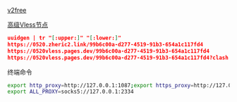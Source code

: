 [v2free](https://w1.v2ai.top/)

[高级Vless节点](https://v2rayssr.com/worker-vless.html)

```JSON
uuidgen | tr "[:upper:]" "[:lower:]"
https://0520.zheric2.link/99b6c00a-d277-4519-91b3-654a1c117fd4
https://0520vless.pages.dev/99b6c00a-d277-4519-91b3-654a1c117fd4
https://0520vless.pages.dev/99b6c00a-d277-4519-91b3-654a1c117fd4?clash
```

终端命令

```Bash
export http_proxy=http://127.0.0.1:1087;export https_proxy=http://127.0.0.1:1087;export ALL_PROXY=socks5://127.0.0.1:1080
export ALL_PROXY=socks5://127.0.0.1:2334
```

